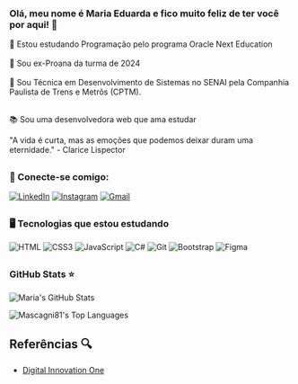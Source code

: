 ### Olá, meu nome é Maria Eduarda e fico muito feliz de ter você por aqui! 👋 

📒 Estou estudando Programação pelo programa Oracle Next Education
</br>
</br>
🔵 Sou ex-Proana da turma de 2024
</br>
</br>
🔻 Sou Técnica em Desenvolvimento de Sistemas no SENAI pela Companhia Paulista de Trens e Metrôs (CPTM).
</br>
</br>

📚 Sou uma desenvolvedora web que ama estudar


"A vida é curta, mas as emoções que podemos deixar duram uma eternidade." - Clarice Lispector 

##

### 🔗 Conecte-se comigo:
[![LinkedIn](https://img.shields.io/badge/LinkedIn-black?style=for-the-badge&logo=linkedin&logoColor=7300AB)](https://www.linkedin.com/in/mariaeduardasales)
[![Instagram](https://img.shields.io/badge/-Instagram-black?style=for-the-badge&logo=instagram&logoColor=7300AB)](https://www.instagram.com/dud4_dxz_/)
[![Gmail](https://img.shields.io/badge/email-black?style=for-the-badge&logo=gmail&logoColor=7300AB)](mailto:maria.mirandadev@gmail.com)


## 
### 🖥  Tecnologias que estou estudando
![HTML](https://img.shields.io/badge/HTML-000?style=for-the-badge&logo=html5&logoColor=30A3DC)
![CSS3](https://img.shields.io/badge/CSS-000?style=for-the-badge&logo=css3&logoColor=E94D5F)
![JavaScript](https://img.shields.io/badge/JavaScript-000?style=for-the-badge&logo=javascript&logoColor=30A3DC)
![C#](https://img.shields.io/badge/C%23-000?style=for-the-badge&logo=c-sharp&logoColor=823085)
![Git](https://img.shields.io/badge/GIT-black?style=for-the-badge&logo=git&logoColor=30A3DC) 
![Bootstrap](https://img.shields.io/badge/-boostrap-black?style=for-the-badge&logo=bootstrap&labelColor=black)
![Figma](https://img.shields.io/badge/Figma-black?style=for-the-badge&logo=figma&logoColor=E94D5F)


##

### GitHub Stats ⭐

![Maria's GitHub Stats](https://github-readme-stats.vercel.app/api?username=madusales&theme=midnight-purple&hide_border=true&hide_title=true)


![Mascagni81's Top Languages](https://github-readme-stats.vercel.app/api/top-langs/?username=madusales&theme=midnight-purple&show_icons=true&hide_border=true&layout=compact&hide_title=true)

## Referências 🔍
- [Digital Innovation One](https://www.dio.me/)
